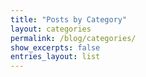 ```yaml
---
title: "Posts by Category"
layout: categories
permalink: /blog/categories/
show_excerpts: false
entries_layout: list
---
```

